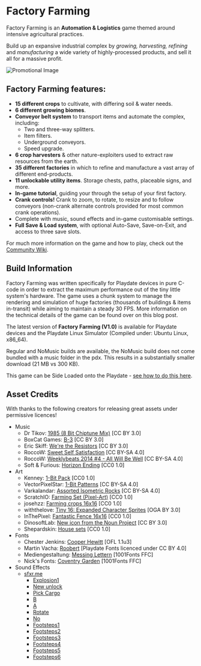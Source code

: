 # Factory Farming

Factory Farming is an **Automation & Logistics** game themed around intensive agricultural practices.

Build up an expansive industrial complex by *growing, harvesting, refining* and *manufacturing* a wide variety of highly-processed products, and sell it all for a massive profit. 

![Promotional Image](https://raw.githubusercontent.com/timboe/FactoryFarming/main/promo/factory_farming_splash_x2_stamp.gif)

## Factory Farming features:
- **15 different crops** to cultivate, with differing soil & water needs.
- **6 different growing biomes**.
- **Conveyor belt system** to transport items and automate the complex, including:
  - Two and three-way splitters.
  - Item filters.
  - Underground conveyors.
  - Speed upgrade.
- **6 crop harvesters** & other nature-exploiters used to extract raw resources from the earth.
- **35 different factories** in which to refine and manufacture a vast array of different end-products.
- **11 unlockable utility items**. Storage chests, paths, placeable signs, and more.
- **In-game tutorial**, guiding your through the setup of your first factory.
- **Crank controls!** Crank to zoom, to rotate, to resize and to follow conveyors (non-crank alternate controls provided for most common crank operations). 
- Complete with music, sound effects and in-game customisable settings.
- **Full Save & Load system**, with optional Auto-Save, Save-on-Exit, and access to three save slots.

For much more information on the game and how to play, check out the [Community Wiki](https://playdate-wiki.com/wiki/Factory_Farming).

## Build Information

Factory Farming was written specifically for Playdate devices in pure C-code in order to extract the maximum performance out of the tiny little system's hardware. The game uses a chunk system to manage the rendering and simulation of huge factories (thousands of buildings & items in-transit) while aiming to maintain a steady 30 FPS. More information on the technical details of the game can be found over on this blog post.

The latest version of **Factory Farming (V1.0)** is available for Playdate devices and the Playdate Linux Simulator (Compiled under: Ubuntu Linux, x86_64).

Regular and NoMusic builds are available, the NoMusic build does not come bundled with a music folder in the pdx. This results in a substantially smaller download (21 MB vs 300 KB). 

This game can be Side Loaded onto the Playdate - [see how to do this here](https://help.play.date/games/sideloading/).

## Asset Credits

With thanks to the following creators for releasing great assets under permissive licences!

- Music
  - Dr Tikov: [1985 (8 Bit Chiptune Mix)](https://drtikov.bandcamp.com/track/1985-8-bit-chiptune-mix) [CC BY 3.0] 
  - BoxCat Games: [B-3](https://freemusicarchive.org/music/BoxCat_Games/Nameless_the_Hackers_RPG_Soundtrack/BoxCat_Games_-_Nameless-_the_Hackers_RPG_Soundtrack_-_04_B-3/) [CC BY 3.0] 
  - Eric Skiff: [We're the Resistors](https://freemusicarchive.org/music/Eric_Skiff/Resistor_Anthems/eric_skiff_-_07_-_were_the_resistors/) [CC BY 3.0] 
  - RoccoW: [Sweet Self Satisfaction](https://freemusicarchive.org/music/RoccoW/_1035/RoccoW_-__-_08_Sweet_Self_Satisfaction) [CC BY-SA 4.0] 
  - RoccoW: [Weeklybeats 2014 #4 - All Will Be Well](https://freemusicarchive.org/music/RoccoW/Weeklybeats_2014/Weeklybeats_4_-_All_Will_Be_Well/) [CC BY-SA 4.0] 
  - Soft & Furious: [Horizon Ending](https://freemusicarchive.org/music/Soft_and_Furious/You_know_where_to_find_me/Soft_and_Furious_-_You_know_where_to_find_me_-_09_Horizon_Ending/) [CC0 1.0] 
- Art
  - Kenney: [1-Bit Pack](https://www.kenney.nl/assets/bit-pack) [CC0 1.0] 
  - VectorPixelStar: [1-Bit Patterns](https://vectorpixelstar.itch.io/1-bit-patterns-and-tiles) [CC BY-SA 4.0]
  - Varkalandar: [Assorted Isometric Rocks](https://opengameart.org/content/assorted-isometric-rocks) [CC BY-SA 4.0] 
  - ScratchIO: [Farming Set (Pixel-Art)](https://opengameart.org/content/farming-set-pixel-art) [CC0 1.0]  
  - josehzz: [Farming crops 16x16](https://opengameart.org/content/farming-crops-16x16) [CC0 1.0]
  - withthelove: [Tiny 16: Expanded Character Sprites](https://opengameart.org/content/tiny-16-expanded-character-sprites) [OGA BY 3.0]
  - InThePixel: [Fantastic Fence 16x16](https://opengameart.org/content/fantastic-fence-16x16) [CC0 1.0]  
  - DinosoftLab: [New icon from the Noun Project](https://thenounproject.com/icon/new-1674318/) [CC BY 3.0] 
  - Shepardskin: [House sets](https://opengameart.org/content/house-sets) [CC0 1.0] 
- Fonts
  - Chester Jenkins: [Cooper Hewitt](https://www.cooperhewitt.org/open-source-at-cooper-hewitt/cooper-hewitt-the-typeface-by-chester-jenkins/) [OFL 1.1u3] 
  - Martin Vacha: [Roobert](https://displaay.net/typeface/roobert-collection/roobert/) [Playdate Fonts licenced under CC BY 4.0] 
  - Mediengestaltung: [Messing Lettern](https://www.1001fonts.com/messing-lettern-font.html) [1001Fonts FFC]
  - Nick's Fonts: [Coventry Garden](https://www.1001fonts.com/coventrygarden-font.html) [1001Fonts FFC] 
- Sound Effects
  - [sfxr.me](sfxr.me)
    - [Explosion1](https://sfxr.me/#7BMHBGDfB7bXUHcciAq4wMGNUpYw48pjEAN8Qwjz71VED1x1KQo6efC67z9fs6NXtECpHTGSAcLDwrrBcrw7XhyfQuzvHVxWDMmkaHnBEHrdJzm9zv75Y9tAT)
    - [New unlock](https://sfxr.me/#111113SnhGKcHyfYGb7iUQPdQJcCn6QMVcaNmQbqV5coHbhWnq3xgC2MGzk9GB8RnoY5iYXULXeJYrGMfcR8T4C24vP5xRpXKqzmorr58ruGYV7heBEoZbrX)
    - [Pick Cargo](https://sfxr.me/#34T6PkwggXyVZXtWGshm9NCFmJGhEmpaotrPsTLtjKiPur7dDDzsz4vYCtWkXFJzQz6PfwXPGBhcwhkYudYf3zh1mSiaXbtWP1KbgHhHSbB7grNG8F6TtAHp3)
    - [B](https://sfxr.me/#7BMHBGKAZgPwXuYT5NyFF2ecFWJrQs5suHasKGnLV7kMK1yfPsSKMsQbNioMFjvgkzmzVHEr7suac4pPvm5VoWobxu2hr4AULj5QyakfqGX9puAXgaeQvRavj)
    - [A](https://sfxr.me/#34T6PkuXhVfWi3iWPhRrhTnWbzjmay6SquQ7GYMxGRnhVsCoPsoBQFWbKui4zbxtAibMLniQumck4Hf7L38Fu5cG63wSNiL35EsbFUjX2RPpjpffncyRDVQrB)
    - [Rotate](https://sfxr.me/#11111SpE3itNmqgEP8gNpLPS6LHkm4CXTJ2GKw151oTsgidc9tC4oxTXZvFE69ya1iTMAoPqHBzHETXPpxYRiavCDx7YpwqeZYwtoJWu8D2mEpWZBw979vo)
    - [No](https://sfxr.me/#34T6Pm2BYpqq9QZRkH5vSB4Gfxmqr3FcWw341cmYx7gaExC8drYkg69EPcC1khLwRJyH6FT9qm57ET6WYVZHtcRtT1yyYmr1BgYQm5z2CMW4q9yN2gMA75NUD)
    - [Footsteps1](https://sfxr.me/#124DtXdHRAa7UT6t61Lhwi79cjv9JbWFPMJGNAf3YBh97aiNrHRDiMVboYavSPN7EN9tZxkP4nfo2KkUHJcEwdknDLbqJKPs5kGqm8UaZxmZdYV7uzR1hGcgAK)
    - [Footsteps2](https://sfxr.me/#12C1WXNSNAZaq5EXGTYdEqJybgJq25reyyXGu5mcgvF3iTVKe1BjNHWsn5ReXP4u47vMQP4crqfg5Vx4eViRWwKLqzrC9gNBX5hKPqs4KbRDEp2KydPWiV9GZ2
)
    - [Footsteps3](https://sfxr.me/#1AhrpiDKNFEaXJNiZoGH6cyagT4rDu7DPxHux8yrBL8ygevLnYR1Wkx2VNEa61RwpGWpLHVvs5ZT671FBWALYNhv9CpbBj4vnJD3mBjwZE8kYw646rf92NCng)
    - [Footsteps4](https://sfxr.me/#124DtXdHRAa7UT6t61Lhwi79cjv9JbWFPMJGNAf3YBh97aiNrHRDiMVboYavSPN7EN9tZxkP4nfo2KkUHJcEwdknDLbqJKPs5kGqm8UaZxmZdYV7uzR1hGcgAK)
    - [Footsteps5](https://sfxr.me/#124DtXdHRAa7UT6t61Lhwi7A4qaA5nXRuMTEFxkGSVnkV9vMsM5vA5PkZzrVZ38svSWD3QvVhhypz1hXPsV3FCYazTozodLp8v7CqEQe7vu3cp3A6LxNJXjH6C)
    - [Footsteps6](https://sfxr.me/#124DtXdC92i53iL8vRaoW4ivLcdiRLdycT2YhYEFsbj1qwEQAbxPeYNCqLcbcNA7wwHBHQxB4ciqQfEuY2hEfDFctoycQNSAGNPPoxkexMSMEKyPSz1xcd3AHh
)
